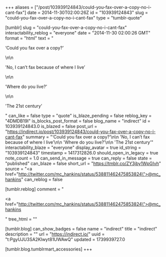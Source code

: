 +++
aliases = ["/post/103939124843/could-you-fax-over-a-copy-no-i-cant-fax"]
date = 2014-11-30T02:00:26Z
id = "103939124843"
slug = "could-you-fax-over-a-copy-no-i-cant-fax"
type = "tumblr-quote"

[tumblr]
slug = "could-you-fax-over-a-copy-no-i-cant-fax"
interactability_reblog = "everyone"
date = "2014-11-30 02:00:26 GMT"
format = "html"
text = "<p>&lsquo;Could you fax over a copy?&rsquo;</p>\n\n<p>'No, I can&rsquo;t fax because of where I live&rsquo;</p>\n\n<p>'Where do you live?&rsquo;</p>\n\n<p>'The 21st century&rsquo;</p>"
can_like = false
type = "quote"
is_blaze_pending = false
reblog_key = "4DMDB19I"
is_blocks_post_format = false
blog_name = "indirect"
id = 103939124843.0
is_blazed = false
post_url = "https://indirect.io/post/103939124843/could-you-fax-over-a-copy-no-i-cant-fax"
summary = "‘Could you fax over a copy?’\n\n 'No, I can’t fax because of where I live’\n\n 'Where do you live?’\n\n 'The 21st century’"
interactability_blaze = "everyone"
display_avatar = true
id_string = "103939124843"
timestamp = 1417312826.0
should_open_in_legacy = true
note_count = 1.0
can_send_in_message = true
can_reply = false
state = "published"
can_blaze = false
short_url = "https://tmblr.co/ZY3jby1WpGIvh"
source = "<a href=\"http://twitter.com/mc_hankins/status/538811462475853824\">@mc_hankins</a>"
can_reblog = false

[tumblr.reblog]
comment = "<p><a href=\"http://twitter.com/mc_hankins/status/538811462475853824\">@mc_hankins</a></p>"
tree_html = ""

[tumblr.blog]
can_show_badges = false
name = "indirect"
title = "indirect"
description = ""
url = "https://indirect.io/"
uuid = "t:PgyUJU3SA2Klwyt81UWAwQ"
updated = 1739939727.0

[tumblr.blog.tumblrmart_accessories]
+++
